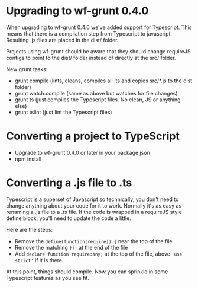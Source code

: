 Upgrading to wf-grunt 0.4.0
===========================

When upgrading to wf-grunt 0.4.0 we've added support for Typescript. This means that there is a compilation step from
Typescript to javascript. Resulting .js files are placed in the dist/ folder.

Projects using wf-grunt should be aware that they should change requireJS configs to point to the dist/ folder instead
of directly at the src/ folder.

New grunt tasks:
  * grunt compile (lints, cleans, compiles all .ts and copies src/*.js to the dist folder)
  * grunt watch:compile (same as above but watches for file changes)
  * grunt ts (just compiles the Typescript files. No clean, JS or anything else)
  * grunt tslint (just lint the Typescript files)


Converting a project to TypeScript
==================================
  * Upgrade to wf-grunt 0.4.0 or later in your package.json
  * npm install


Converting a .js file to .ts
============================

Typescript is a superset of Javascript so technically, you don't need to change anything about your code for it to work. Normally it's as easy as renaming a .js file to a .ts file. If the code is wrapped in a requireJS style define block, you'll need to update the code a little.

Here are the steps:
  * Remove the `define(function(require)) {` near the top of the file
  * Remove the matching `});` at the end of the file
  * Add `declare function require:any;` at the top of the file, above `'use strict'` if it is there.

At this point, things should compile. Now you can sprinkle in some Typescript features as you see fit.